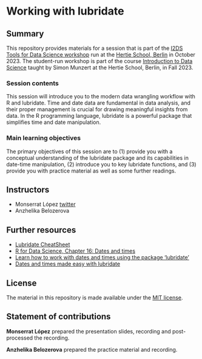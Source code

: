 # Working with lubridate


## Summary

This repository provides materials for a session that is part of the [I2DS Tools for Data Science workshop](https://github.com/intro-to-data-science-23-workshop) run at the [Hertie School, Berlin](https://www.hertie-school.org/en/) in October 2023. The student-run workshop is part of the course [Introduction to Data Science](https://github.com/intro-to-data-science-23) taught by Simon Munzert at the Hertie School, Berlin, in Fall 2023.

### Session contents

This session will introduce you to the modern data wrangling workflow with R and lubridate. Time and date data are fundamental in data analysis, and their proper management is crucial for drawing meaningful insights from data. In the R programming language, lubridate is a powerful package that simplifies time and date manipulation. 

### Main learning objectives

The primary objectives of this session are to (1) provide you with a conceptual understanding of the lubridate package and its capabilities in date-time manipulation, (2) introduce you to key lubridate functions, and (3) provide you with practice material as well as some further readings.


## Instructors

- Monserrat López [twitter](https://twitter.com/MonLopez_)
- Anzhelika Belozerova

## Further resources

- [Lubridate CheatSheet](https://lubridate.tidyverse.org)
- [R for Data Science, Chapter 16: Dates and times](https://r4ds.had.co.nz/dates-and-times.html)
- [Learn how to work with dates and times using the package ‘lubridate’](https://eddatascienceees.github.io/tutorial-sian-phillips/)
- [Dates and times made easy with lubridate](https://lubridate.tidyverse.org/reference/lubridate-package.html#parsing-dates)


## License

The material in this repository is made available under the [MIT license](http://opensource.org/licenses/mit-license.php). 

## Statement of contributions

**Monserrat López** prepared the presentation slides, recording and post-processed the recording.

**Anzhelika Belozerova** prepared the practice material and recording. 
